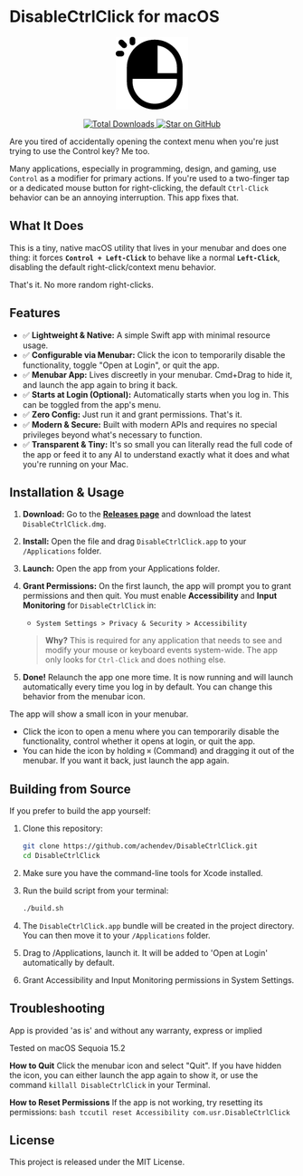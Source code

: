 # DisableCtrlClick for macOS

<p align="center">
  <img src="DisableCtrlClick.png" alt="App Icon" width="128">
</p>

<p align="center">
  <a href="https://github.com/achendev/DisableCtrlClick/releases">
    <img src="https://img.shields.io/github/downloads/achendev/DisableCtrlClick/total.svg" alt="Total Downloads">
  </a>
  <a href="https://github.com/achendev/DisableCtrlClick">
    <img src="https://img.shields.io/github/stars/achendev/DisableCtrlClick?style=social" alt="Star on GitHub">
  </a>
</p>

Are you tired of accidentally opening the context menu when you're just trying to use the Control key? Me too.

Many applications, especially in programming, design, and gaming, use `Control` as a modifier for primary actions. If you're used to a two-finger tap or a dedicated mouse button for right-clicking, the default `Ctrl-Click` behavior can be an annoying interruption. This app fixes that.

## What It Does

This is a tiny, native macOS utility that lives in your menubar and does one thing: it forces **`Control + Left-Click`** to behave like a normal **`Left-Click`**, disabling the default right-click/context menu behavior.

That's it. No more random right-clicks.

## Features

*   ✅ **Lightweight & Native:** A simple Swift app with minimal resource usage.
*   ✅ **Configurable via Menubar:** Click the icon to temporarily disable the functionality, toggle "Open at Login", or quit the app.
*   ✅ **Menubar App:** Lives discreetly in your menubar. Cmd+Drag to hide it, and launch the app again to bring it back.
*   ✅ **Starts at Login (Optional):** Automatically starts when you log in. This can be toggled from the app's menu.
*   ✅ **Zero Config:** Just run it and grant permissions. That's it.
*   ✅ **Modern & Secure:** Built with modern APIs and requires no special privileges beyond what's necessary to function.
*   ✅ **Transparent & Tiny:** It's so small you can literally read the full code of the app or feed it to any AI to understand exactly what it does and what you're running on your Mac.



## Installation & Usage

1.  **Download:** Go to the [**Releases page**](https://github.com/achendev/DisableCtrlClick/releases) and download the latest `DisableCtrlClick.dmg`.
2.  **Install:** Open the file and drag `DisableCtrlClick.app` to your `/Applications` folder.
3.  **Launch:** Open the app from your Applications folder.
4.  **Grant Permissions:** On the first launch, the app will prompt you to grant permissions and then quit. You must enable **Accessibility** and **Input Monitoring** for `DisableCtrlClick` in:
    *   `System Settings > Privacy & Security > Accessibility`
    > **Why?** This is required for any application that needs to see and modify your mouse or keyboard events system-wide. The app only looks for `Ctrl-Click` and does nothing else.

5.  **Done!** Relaunch the app one more time. It is now running and will launch automatically every time you log in by default. You can change this behavior from the menubar icon.

The app will show a small icon in your menubar.
*   Click the icon to open a menu where you can temporarily disable the functionality, control whether it opens at login, or quit the app.
*   You can hide the icon by holding `⌘` (Command) and dragging it out of the menubar. If you want it back, just launch the app again.

## Building from Source

If you prefer to build the app yourself:

1.  Clone this repository:
    ```bash
    git clone https://github.com/achendev/DisableCtrlClick.git
    cd DisableCtrlClick
    ```
2.  Make sure you have the command-line tools for Xcode installed.
3.  Run the build script from your terminal:
    ```bash
    ./build.sh
    ```
4.  The `DisableCtrlClick.app` bundle will be created in the project directory. You can then move it to your `/Applications` folder.

5.  Drag to /Applications, launch it. It will be added to 'Open at Login' automatically by default.

6.  Grant Accessibility and Input Monitoring permissions in System Settings.

## Troubleshooting 

App is provided 'as is' and without any warranty, express or implied

Tested on macOS Sequoia 15.2

**How to Quit**
Click the menubar icon and select "Quit". If you have hidden the icon, you can either launch the app again to show it, or use the command `killall DisableCtrlClick` in your Terminal.

**How to Reset Permissions**
If the app is not working, try resetting its permissions:
    ```bash
    tccutil reset Accessibility com.usr.DisableCtrlClick
    ```

## License

This project is released under the MIT License.